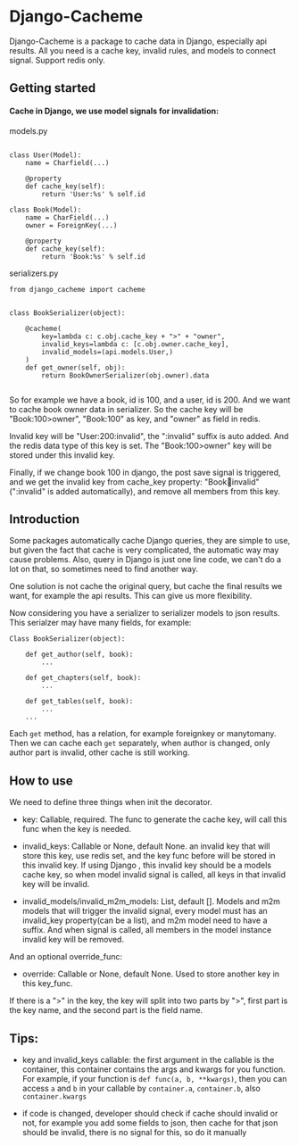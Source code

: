 # Django-Cacheme

Django-Cacheme is a package to cache data in Django, especially api results.
All you need is a cache key, invalid rules, and models to connect signal.
Support redis only.

## Getting started

#### Cache in Django, we use model signals for invalidation:

models.py

```

class User(Model):
    name = Charfield(...)

    @property
    def cache_key(self):
        return 'User:%s' % self.id

class Book(Model):
    name = CharField(...)
    owner = ForeignKey(...)

    @property
    def cache_key(self):
        return 'Book:%s' % self.id

```

serializers.py

```
from django_cacheme import cacheme


class BookSerializer(object):

    @cacheme(
        key=lambda c: c.obj.cache_key + ">" + "owner",
        invalid_keys=lambda c: [c.obj.owner.cache_key],
        invalid_models=(api.models.User,)
    )
    def get_owner(self, obj):
        return BookOwnerSerializer(obj.owner).data
	
```

So for example we have a book, id is 100, and a user, id is 200. And we want to cache
book owner data in serializer. So the cache key will be "Book:100>owner", "Book:100" as key, and
"owner" as field in redis.

Invalid key will be "User:200:invalid", the ":invalid" suffix is auto added. And the redis data type
of this key is set. The "Book:100>owner" key will be stored under this invalid key.

Finally, if we change book 100 in django, the post save signal is triggered, and we get the invalid
key from cache_key property: "Book:100:invalid" (":invalid" is added automatically), and remove all
members from this key.

## Introduction

Some packages automatically cache Django queries, they are simple to use, but given
the fact that cache is very complicated, the automatic way may cause problems. Also, query in Django
is just one line code, we can't do a lot on that, so sometimes need to find another way.

One solution is not cache the original query, but cache the final results we want, for example
the api results. This can give us more flexibility.

Now considering you have a serializer to serializer models to json results. This serialzer may have
many fields, for example:

```
Class BookSerializer(object):

    def get_author(self, book):
        ...

    def get_chapters(self, book):
        ...

    def get_tables(self, book):
        ...
    ...
```

Each `get` method, has a relation, for example foreignkey or manytomany. Then we can cache
each `get` separately, when author is changed, only author part is invalid, other cache is still
working. 


## How to use

We need to define three things when init the decorator.

* key: Callable, required. The func to generate the cache key, will call this func when the key is needed.

* invalid_keys: Callable or None, default None. an invalid key that will store this key, use redis set,
and the key func before will be stored in this invalid key. If using Django , this invalid
key should be a models cache key, so when model invalid signal is called, all
keys in that invalid key will be invalid.

* invalid_models/invalid_m2m_models: List, default []. Models and m2m models that will trigger the invalid
signal, every model must has an invalid_key property(can be a list), and m2m model need to have a suffix.
And when signal is called, all members in the model instance invalid key will be removed.

And an optional override_func:

* override: Callable or None, default None. Used to store another key in this key_func.

If there is a ">" in the key, the key will split into two parts by ">", first
part is the key name, and the second part is the field name.

## Tips:

* key and invalid_keys callable: the first argument in the callable is the container, this container
contains the args and kwargs for you function. For example, if your function is `def func(a, b, **kwargs)`,
then you can access `a` and `b` in your callable by `container.a`, `container.b`, also `container.kwargs`

* if code is changed, developer should check if cache should invalid or not, for example you add some
fields to json, then cache for that json should be invalid, there is no signal for this, so do it manually